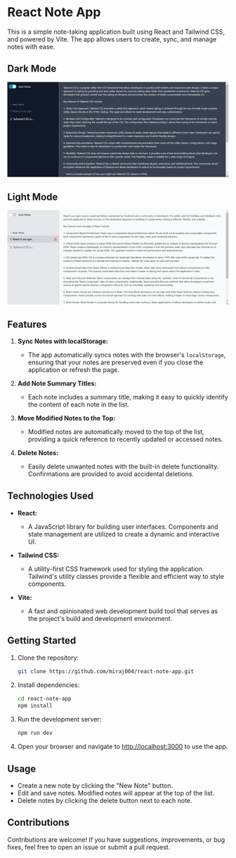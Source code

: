 # React Note App

This is a simple note-taking application built using React and Tailwind CSS, and powered by Vite. The app allows users to create, sync, and manage notes with ease.

## Dark Mode
![React Note App Preview](./src/assets/darkmode.png)
## Light Mode
![React Note App Preview](./src/assets/lightmode.png)


## Features

1. **Sync Notes with localStorage:**
    - The app automatically syncs notes with the browser's `localStorage`, ensuring that your notes are preserved even if you close the application or refresh the page.

2. **Add Note Summary Titles:**
    - Each note includes a summary title, making it easy to quickly identify the content of each note in the list.

3. **Move Modified Notes to the Top:**
    - Modified notes are automatically moved to the top of the list, providing a quick reference to recently updated or accessed notes.

4. **Delete Notes:**
    - Easily delete unwanted notes with the built-in delete functionality. Confirmations are provided to avoid accidental deletions.

## Technologies Used

- **React:**
    - A JavaScript library for building user interfaces. Components and state management are utilized to create a dynamic and interactive UI.

- **Tailwind CSS:**
    - A utility-first CSS framework used for styling the application. Tailwind's utility classes provide a flexible and efficient way to style components.

- **Vite:**
    - A fast and opinionated web development build tool that serves as the project's build and development environment.

## Getting Started

1. Clone the repository:
   ```bash
   git clone https://github.com/miraj004/react-note-app.git
   ```

2. Install dependencies:
   ```bash
   cd react-note-app
   npm install
   ```

3. Run the development server:
   ```bash
   npm run dev
   ```

4. Open your browser and navigate to [http://localhost:3000](http://localhost:5178) to use the app.

## Usage

- Create a new note by clicking the "New Note" button.
- Edit and save notes. Modified notes will appear at the top of the list.
- Delete notes by clicking the delete button next to each note.

## Contributions

Contributions are welcome! If you have suggestions, improvements, or bug fixes, feel free to open an issue or submit a pull request.
